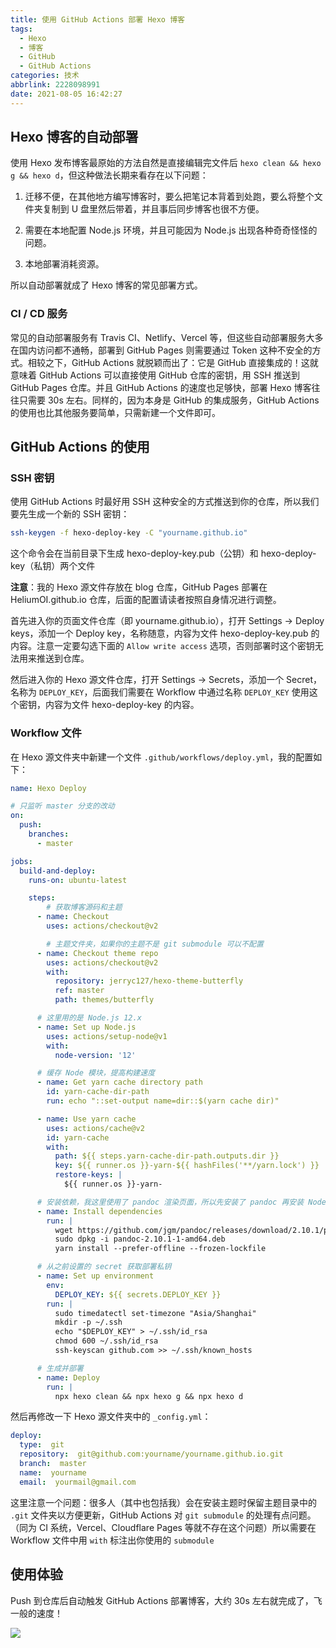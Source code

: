 ```yaml
---
title: 使用 GitHub Actions 部署 Hexo 博客
tags:
  - Hexo
  - 博客
  - GitHub
  - GitHub Actions
categories: 技术
abbrlink: 2228098991
date: 2021-08-05 16:42:27
---
```


## Hexo 博客的自动部署

使用 Hexo 发布博客最原始的方法自然是直接编辑完文件后 `hexo clean && hexo g && hexo d`，但这种做法长期来看存在以下问题：

1. 迁移不便，在其他地方编写博客时，要么把笔记本背着到处跑，要么将整个文件夹复制到 U 盘里然后带着，并且事后同步博客也很不方便。

2. 需要在本地配置 Node.js 环境，并且可能因为 Node.js 出现各种奇奇怪怪的问题。

3. 本地部署消耗资源。

所以自动部署就成了 Hexo 博客的常见部署方式。

### CI / CD 服务

常见的自动部署服务有 Travis CI、Netlify、Vercel 等，但这些自动部署服务大多在国内访问都不通畅，部署到 GitHub Pages 则需要通过 Token 这种不安全的方式。相较之下，GitHub Actions 就脱颖而出了：它是 GitHub 直接集成的！这就意味着 GitHub Actions 可以直接使用 GitHub 仓库的密钥，用 SSH 推送到 GitHub Pages 仓库。并且 GitHub Actions 的速度也足够快，部署 Hexo 博客往往只需要 30s 左右。同样的，因为本身是 GitHub 的集成服务，GitHub Actions 的使用也比其他服务要简单，只需新建一个文件即可。

## GitHub Actions 的使用

### SSH 密钥

使用 GitHub Actions 时最好用 SSH 这种安全的方式推送到你的仓库，所以我们要先生成一个新的 SSH 密钥：

```bash
ssh-keygen -f hexo-deploy-key -C "yourname.github.io"
```

这个命令会在当前目录下生成 hexo-deploy-key.pub（公钥）和 hexo-deploy-key（私钥）两个文件

**注意**：我的 Hexo 源文件存放在 blog 仓库，GitHub Pages 部署在 HeliumOI.github.io 仓库，后面的配置请读者按照自身情况进行调整。

首先进入你的页面文件仓库（即 yourname.github.io），打开 Settings -> Deploy keys，添加一个 Deploy key，名称随意，内容为文件 hexo-deploy-key.pub 的内容。注意一定要勾选下面的 `Allow write access` 选项，否则部署时这个密钥无法用来推送到仓库。

然后进入你的 Hexo 源文件仓库，打开 Settings -> Secrets，添加一个 Secret，名称为 `DEPLOY_KEY`，后面我们需要在 Workflow 中通过名称 `DEPLOY_KEY` 使用这个密钥，内容为文件 hexo-deploy-key 的内容。

### Workflow 文件

在 Hexo 源文件夹中新建一个文件 `.github/workflows/deploy.yml`，我的配置如下：

```yaml
name: Hexo Deploy

# 只监听 master 分支的改动
on:
  push:
    branches:
      - master

jobs:
  build-and-deploy:
    runs-on: ubuntu-latest

    steps:
        # 获取博客源码和主题
      - name: Checkout
        uses: actions/checkout@v2

        # 主题文件夹，如果你的主题不是 git submodule 可以不配置
      - name: Checkout theme repo
        uses: actions/checkout@v2
        with:
          repository: jerryc127/hexo-theme-butterfly
          ref: master
          path: themes/butterfly

      # 这里用的是 Node.js 12.x
      - name: Set up Node.js
        uses: actions/setup-node@v1
        with:
          node-version: '12'

      # 缓存 Node 模块，提高构建速度
      - name: Get yarn cache directory path
        id: yarn-cache-dir-path
        run: echo "::set-output name=dir::$(yarn cache dir)"

      - name: Use yarn cache
        uses: actions/cache@v2
        id: yarn-cache
        with:
          path: ${{ steps.yarn-cache-dir-path.outputs.dir }}
          key: ${{ runner.os }}-yarn-${{ hashFiles('**/yarn.lock') }}
          restore-keys: |
            ${{ runner.os }}-yarn-

      # 安装依赖，我这里使用了 pandoc 渲染页面，所以先安装了 pandoc 再安装 Node 模块
      - name: Install dependencies
        run: |
          wget https://github.com/jgm/pandoc/releases/download/2.10.1/pandoc-2.10.1-1-amd64.deb
          sudo dpkg -i pandoc-2.10.1-1-amd64.deb
          yarn install --prefer-offline --frozen-lockfile

      # 从之前设置的 secret 获取部署私钥
      - name: Set up environment
        env:
          DEPLOY_KEY: ${{ secrets.DEPLOY_KEY }}
        run: |
          sudo timedatectl set-timezone "Asia/Shanghai"
          mkdir -p ~/.ssh
          echo "$DEPLOY_KEY" > ~/.ssh/id_rsa
          chmod 600 ~/.ssh/id_rsa
          ssh-keyscan github.com >> ~/.ssh/known_hosts

      # 生成并部署
      - name: Deploy
        run: |
          npx hexo clean && npx hexo g && npx hexo d
```

然后再修改一下 Hexo 源文件夹中的 `_config.yml`：

```yaml
deploy:
  type:  git
  repository:  git@github.com:yourname/yourname.github.io.git
  branch:  master
  name:  yourname
  email:  yourmail@gmail.com
```

这里注意一个问题：很多人（其中也包括我）会在安装主题时保留主题目录中的 `.git` 文件夹以方便更新，GitHub Actions 对 `git submodule` 的处理有点问题。（同为 CI 系统，Vercel、Cloudflare Pages 等就不存在这个问题）所以需要在 Workflow 文件中用 `with` 标注出你使用的 `submodule`

## 使用体验

Push 到仓库后自动触发 GitHub Actions 部署博客，大约 30s 左右就完成了，飞一般的速度！

![](https://cdn.jsdelivr.net/gh/HeliumOI/imghost@latest/githubactions1.png)
